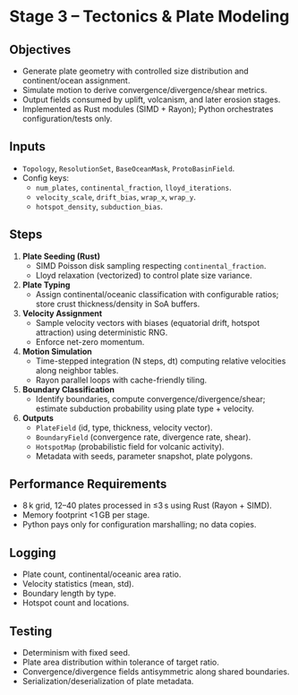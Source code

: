 # Stage 3 – Tectonics & Plate Modeling

## Objectives
- Generate plate geometry with controlled size distribution and continent/ocean assignment.
- Simulate motion to derive convergence/divergence/shear metrics.
- Output fields consumed by uplift, volcanism, and later erosion stages.
- Implemented as Rust modules (SIMD + Rayon); Python orchestrates configuration/tests only.

## Inputs
- `Topology`, `ResolutionSet`, `BaseOceanMask`, `ProtoBasinField`.
- Config keys:
  - `num_plates`, `continental_fraction`, `lloyd_iterations`.
  - `velocity_scale`, `drift_bias`, `wrap_x`, `wrap_y`.
  - `hotspot_density`, `subduction_bias`.

## Steps
1. **Plate Seeding (Rust)**
   - SIMD Poisson disk sampling respecting `continental_fraction`.
   - Lloyd relaxation (vectorized) to control plate size variance.
2. **Plate Typing**
   - Assign continental/oceanic classification with configurable ratios; store crust thickness/density in SoA buffers.
3. **Velocity Assignment**
   - Sample velocity vectors with biases (equatorial drift, hotspot attraction) using deterministic RNG.
   - Enforce net-zero momentum.
4. **Motion Simulation**
   - Time-stepped integration (N steps, dt) computing relative velocities along neighbor tables.
   - Rayon parallel loops with cache-friendly tiling.
5. **Boundary Classification**
   - Identify boundaries, compute convergence/divergence/shear; estimate subduction probability using plate type + velocity.
6. **Outputs**
   - `PlateField` (id, type, thickness, velocity vector).
   - `BoundaryField` (convergence rate, divergence rate, shear).
   - `HotspotMap` (probabilistic field for volcanic activity).
   - Metadata with seeds, parameter snapshot, plate polygons.

## Performance Requirements
- 8 k grid, 12–40 plates processed in ≤3 s using Rust (Rayon + SIMD).
- Memory footprint <1 GB per stage.
- Python pays only for configuration marshalling; no data copies.

## Logging
- Plate count, continental/oceanic area ratio.
- Velocity statistics (mean, std).
- Boundary length by type.
- Hotspot count and locations.

## Testing
- Determinism with fixed seed.
- Plate area distribution within tolerance of target ratio.
- Convergence/divergence fields antisymmetric along shared boundaries.
- Serialization/deserialization of plate metadata.

